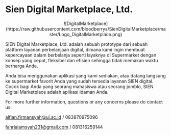 # Sien Digital Marketplace, Ltd.

<p align="center">![DigitalMarketplace](https://raw.githubusercontent.com/bloodberrys/SienDigitalMarketplace/master/Logo_DigitalMarketplace.png)</p>

SIEN Digital Marketplace, Ltd. adalah sebuah prototype dari sebuah platform layanan perbelanjaan digital, dimana kami ingin membuat kepercayaan dalam berbelanja seperti layaknya di Supermarket dengan konsep yang cepat, fleksibel dan efisien sehingga tidak memakan waktu berharga Anda. 

Anda bisa menggunakan aplikasi yang kami sediakan, atau datang langsung ke supermarket favorit Anda yang sudah tersedia layanan SIEN digital. Cocok bagi Anda yang seorang mahasiswa atau seorang jomblo, SIEN Digital Marketplace adalah aplikasi idaman Anda.

For more further information, questions or any concerns please do contact us:

alfian.firmansyah@ui.ac.id / 083870975096

fahrialamsyah231@gmail.com / 081316259144
